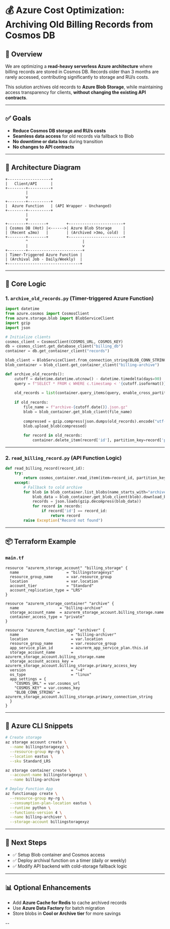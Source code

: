 # 💰 Azure Cost Optimization: Archiving Old Billing Records from Cosmos DB

## 📘 Overview
We are optimizing a **read-heavy serverless Azure architecture** where billing records are stored in Cosmos DB. Records older than 3 months are rarely accessed, contributing significantly to storage and RU/s costs.

This solution archives old records to **Azure Blob Storage**, while maintaining access transparency for clients, **without changing the existing API contracts**.

---

## ✅ Goals
- **Reduce Cosmos DB storage and RU/s costs**
- **Seamless data access** for old records via fallback to Blob
- **No downtime or data loss** during transition
- **No changes to API contracts**

---

## 🔧 Architecture Diagram
```
+-------------------+
|   Client/API      |
+--------+----------+
         |
         v
+--------+----------+
|  Azure Function   | (API Wrapper - Unchanged)
+--------+----------+
         |
         v
+--------+--------+        +------------------------+
| Cosmos DB (Hot) |<------>| Azure Blob Storage     |
| (Recent ≤3mo)   |        | (Archived >3mo, cold)  |
+--------+--------+        +------------------------+
         ^                        |
         |                        v
+--------+------------------------+
| Timer-Triggered Azure Function |
| (Archival Job - Daily/Weekly)  |
+--------------------------------+
```

---

## 🧬 Core Logic

### 1. `archive_old_records.py` (Timer-triggered Azure Function)
```python
import datetime
from azure.cosmos import CosmosClient
from azure.storage.blob import BlobServiceClient
import gzip
import json

# Initialize clients
cosmos_client = CosmosClient(COSMOS_URL, COSMOS_KEY)
db = cosmos_client.get_database_client("billing_db")
container = db.get_container_client("records")

blob_client = BlobServiceClient.from_connection_string(BLOB_CONN_STRING)
blob_container = blob_client.get_container_client("billing-archive")

def archive_old_records():
    cutoff = datetime.datetime.utcnow() - datetime.timedelta(days=90)
    query = f"SELECT * FROM c WHERE c.timestamp < '{cutoff.isoformat()}'"
    
    old_records = list(container.query_items(query, enable_cross_partition_query=True))
    
    if old_records:
        file_name = f"archive-{cutoff.date()}.json.gz"
        blob = blob_container.get_blob_client(file_name)
        
        compressed = gzip.compress(json.dumps(old_records).encode("utf-8"))
        blob.upload_blob(compressed)
        
        for record in old_records:
            container.delete_item(record['id'], partition_key=record['partitionKey'])
```

---

### 2. `read_billing_record.py` (API Function Logic)
```python
def read_billing_record(record_id):
    try:
        return cosmos_container.read_item(item=record_id, partition_key=record_id)
    except:
        # Fallback to cold archive
        for blob in blob_container.list_blobs(name_starts_with="archive"):
            blob_data = blob_container.get_blob_client(blob).download_blob().readall()
            records = json.loads(gzip.decompress(blob_data))
            for record in records:
                if record['id'] == record_id:
                    return record
        raise Exception("Record not found")
```

---

## 📦 Terraform Example

### `main.tf`
```hcl
resource "azurerm_storage_account" "billing_storage" {
  name                     = "billingstoragexyz"
  resource_group_name      = var.resource_group
  location                 = var.location
  account_tier             = "Standard"
  account_replication_type = "LRS"
}

resource "azurerm_storage_container" "archive" {
  name                  = "billing-archive"
  storage_account_name  = azurerm_storage_account.billing_storage.name
  container_access_type = "private"
}

resource "azurerm_function_app" "archiver" {
  name                       = "billing-archiver"
  location                   = var.location
  resource_group_name        = var.resource_group
  app_service_plan_id        = azurerm_app_service_plan.this.id
  storage_account_name       = azurerm_storage_account.billing_storage.name
  storage_account_access_key = azurerm_storage_account.billing_storage.primary_access_key
  version                    = "~4"
  os_type                    = "linux"
  app_settings = {
    "COSMOS_URL" = var.cosmos_url
    "COSMOS_KEY" = var.cosmos_key
    "BLOB_CONN_STRING" = azurerm_storage_account.billing_storage.primary_connection_string
  }
}
```

---

## 🔧 Azure CLI Snippets
```bash
# Create storage
az storage account create \
  --name billingstoragexyz \
  --resource-group my-rg \
  --location eastus \
  --sku Standard_LRS

az storage container create \
  --account-name billingstoragexyz \
  --name billing-archive

# Deploy Function App
az functionapp create \
  --resource-group my-rg \
  --consumption-plan-location eastus \
  --runtime python \
  --functions-version 4 \
  --name billing-archiver \
  --storage-account billingstoragexyz
```

---

## 🚀 Next Steps
- ✅ Setup Blob container and Cosmos access
- ✅ Deploy archival function on a timer (daily or weekly)
- ✅ Modify API backend with cold-storage fallback logic

---

## 📊 Optional Enhancements
- Add **Azure Cache for Redis** to cache archived records
- Use **Azure Data Factory** for batch migration
- Store blobs in **Cool or Archive tier** for more savings

--
